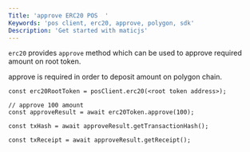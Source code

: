 ```yaml
---
Title: 'approve ERC20 POS  '
Keywords: 'pos client, erc20, approve, polygon, sdk'
Description: 'Get started with maticjs'
---
```


`erc20` provides `approve` method which can be used to approve required amount on root token.

approve is required in order to deposit amount on polygon chain.

```
const erc20RootToken = posClient.erc20(<root token address>);

// approve 100 amount
const approveResult = await erc20Token.approve(100);

const txHash = await approveResult.getTransactionHash();

const txReceipt = await approveResult.getReceipt();

```
